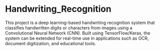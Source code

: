 # Handwriting_Recognition
 This project is a deep learning-based handwriting recognition system that classifies handwritten digits or characters from images using a Convolutional Neural Network (CNN). Built using TensorFlow/Keras, the system can be extended for real-time use in applications such as OCR, document digitization, and educational tools.

